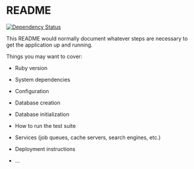 # README

[![Dependency Status](https://gemnasium.com/badges/github.com/diegobiavati/siscomsesa.svg)](https://gemnasium.com/github.com/diegobiavati/siscomsesa)

This README would normally document whatever steps are necessary to get the
application up and running.

Things you may want to cover:

* Ruby version

* System dependencies

* Configuration

* Database creation

* Database initialization

* How to run the test suite

* Services (job queues, cache servers, search engines, etc.)

* Deployment instructions

* ...
